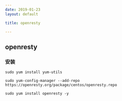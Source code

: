 ```yaml
---
date: 2019-01-23
layout: default

title: openresty

---
```

## openresty

### 安装

```
sudo yum install yum-utils

sudo yum-config-manager --add-repo https://openresty.org/package/centos/openresty.repo

sudo yum install openresty -y

```